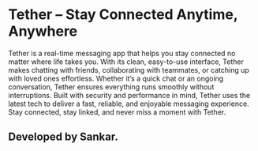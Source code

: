 # Tether – Stay Connected Anytime, Anywhere

Tether is a real-time messaging app that helps you stay connected no matter where life takes you. With its clean, easy-to-use interface, Tether makes chatting with friends, collaborating with teammates, or catching up with loved ones effortless. Whether it’s a quick chat or an ongoing conversation, Tether ensures everything runs smoothly without interruptions. Built with security and performance in mind, Tether uses the latest tech to deliver a fast, reliable, and enjoyable messaging experience. Stay connected, stay linked, and never miss a moment with Tether.

## Developed by Sankar.
